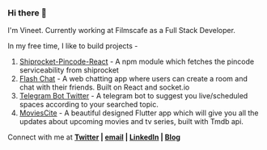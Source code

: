 ### Hi there 👋

<!--
**vineetk242000/vineetk242000** is a ✨ _special_ ✨ repository because its `README.md` (this file) appears on your GitHub profile.

Here are some ideas to get you started:

- 🔭 I’m currently working on ...
- 🌱 I’m currently learning ...
- 👯 I’m looking to collaborate on ...
- 🤔 I’m looking for help with ...
- 💬 Ask me about ...
- 📫 How to reach me: ...
- 😄 Pronouns: ...
- ⚡ Fun fact: ...
-->

I'm Vineet. Currently working at Filmscafe as a Full Stack Developer. 

In my free time, I like to build projects - 

1. [Shiprocket-Pincode-React](https://www.npmjs.com/package/shiprocket-pincode-react) - A npm module which fetches the pincode serviceability from shiprocket
2. [Flash Chat](https://vk-flash-chat.netlify.app/) - A web chatting app where users can create a room and chat with their friends. Built on React and socket.io
3. [Telegram Bot Twitter](https://github.com/vineetk242000/telegramBot-twitter) - A telegram bot to suggest you live/scheduled spaces according to your searched topic.
4. [MoviesCite](https://github.com/vineetk242000/movies-cite-app) - A beautiful designed Flutter app which will give you all the updates about upcoming movies and tv series, built with Tmdb api.

Connect with me at
**[Twitter](https://twitter.com/vineetk242000) | [email](vineetkumar242000@gmail.com) | [LinkedIn](https://www.linkedin.com/in/vineetk242000/) | [Blog](https://bphtech.blogspot.com/)**




